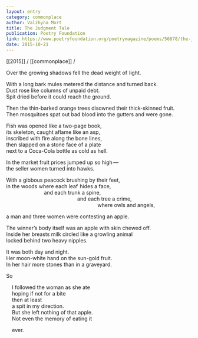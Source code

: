 ```yaml
---
layout: entry
category: commonplace
author: Valzhyna Mort
title: The Judgment Tale
publication: Poetry Foundation
link: https://www.poetryfoundation.org/poetrymagazine/poems/56878/the-judgment-tale
date: 2015-10-21
---
```


[[2015]] / [[commonplace]] / 

Over the growing shadows fell the dead weight of  light.

With a long bark mules metered the distance and turned back.
<br>Dust rose like columns of unpaid debt.
<br>Spit dried before it could reach the ground.

Then the thin-barked orange trees disowned their thick-skinned fruit.
<br>Then mosquitoes spat out bad blood into the gutters and were gone. 

Fish was opened like a two-page book,
<br>its skeleton, caught aflame like an asp,
<br>inscribed with fire along the bone lines,
<br>then slapped on a stone face of a plate 
<br>next to a Coca-Cola bottle as cold as hell.

In the market fruit prices jumped up so high — 
<br>the seller women turned into hawks.

With a gibbous peacock brushing by their feet,
<br>in the woods where each leaf  hides a face,
<br>                          and each trunk a spine,
<br>                                                 and each tree a crime,
<br>                                                               where owls and angels,

a man and three women were contesting an apple.

The winner’s body itself was an apple with skin chewed off.
<br>Inside her breasts milk circled like a growling animal
<br>locked behind two heavy nipples.

It was both day and night.
<br>Her moon-white hand on the sun-gold fruit.
<br>In her hair more stones than in a graveyard.

So

    I followed the woman as she ate
<br>    hoping if not for a bite
<br>    then at least
<br>    a spit in my direction.
<br>    But she left nothing of that apple.
<br>    Not even the memory of eating it

    ever.